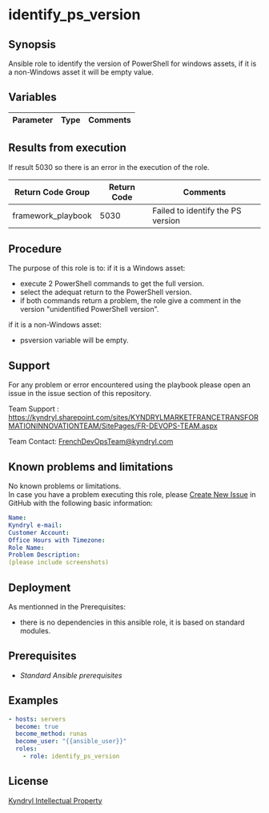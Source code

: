 # identify_ps_version

## Synopsis

Ansible role to identify the version of PowerShell for windows assets, if it is a non-Windows asset it will be empty value.

## Variables

| Parameter   | Type  |Comments
|----------------|-----------------|--------

## Results from execution

If result 5030 so there is an error in the execution of the role.

| Return Code Group | Return Code | Comments
|----------------|-----------------|--------|
| framework_playbook | 5030 | Failed to identify the PS version

## Procedure

The purpose of this role is to:
if it is a Windows asset:

* execute 2 PowerShell commands to get the full version.
* select the adequat return to the PowerShell version.
* if both commands return a problem, the role give a comment in the version "unidentified PowerShell version".

if it is a non-Windows asset:

* psversion variable will be empty.

## Support

For any problem or error encountered using the playbook please open an issue in the issue section of this repository.

Team Support : <https://kyndryl.sharepoint.com/sites/KYNDRYLMARKETFRANCETRANSFORMATIONINNOVATIONTEAM/SitePages/FR-DEVOPS-TEAM.aspx>

Team Contact: FrenchDevOpsTeam@kyndryl.com

## Known problems and limitations

No known problems or limitations.  
In case you have a problem executing this role, please [Create New Issue](https://github.kyndryl.net/Continuous-Engineering/ansible_collection_sl1_automation/issues) in GitHub with the following basic information:

```yaml
Name:
Kyndryl e-mail:
Customer Account:
Office Hours with Timezone:
Role Name:
Problem Description:
(please include screenshots)
```

## Deployment

As mentionned in the Prerequisites:

* there is no dependencies in this ansible role, it is based on standard modules.

## Prerequisites

* _Standard Ansible prerequisites_

## Examples

```yaml
- hosts: servers
  become: true
  become_method: runas
  become_user: "{{ansible_user}}"
  roles:
    - role: identify_ps_version

```

## License

[Kyndryl Intellectual Property](https://github.kyndryl.net/Continuous-Engineering/CE-Documentation/blob/master/files/LICENSE.md)

